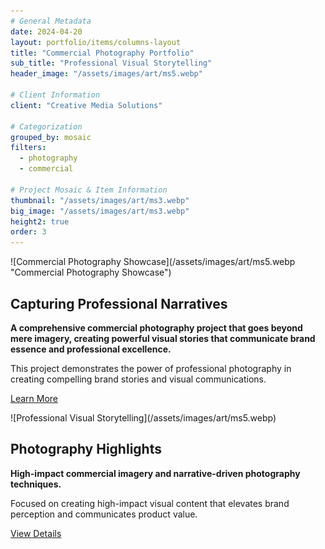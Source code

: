 ```yaml
---
# General Metadata
date: 2024-04-20
layout: portfolio/items/columns-layout
title: "Commercial Photography Portfolio"
sub_title: "Professional Visual Storytelling"
header_image: "/assets/images/art/ms5.webp"

# Client Information
client: "Creative Media Solutions"

# Categorization
grouped_by: mosaic
filters:
  - photography
  - commercial

# Project Mosaic & Item Information
thumbnail: "/assets/images/art/ms3.webp"
big_image: "/assets/images/art/ms3.webp"
height2: true
order: 3
---
```


<section alignment="left">
![Commercial Photography Showcase](/assets/images/art/ms5.webp "Commercial Photography Showcase")

## Capturing Professional Narratives

**A comprehensive commercial photography project that goes beyond mere imagery, creating powerful visual stories that communicate brand essence and professional excellence.**
<p class="lead">
This project demonstrates the power of professional photography in creating compelling brand stories and visual communications.
</p>

[Learn More](#)

</section>

<section alignment="right">
![Professional Visual Storytelling](/assets/images/art/ms5.webp)

## Photography Highlights

**High-impact commercial imagery and narrative-driven photography techniques.**

<p class="lead">Focused on creating high-impact visual content that elevates brand perception and communicates product value.</p>

[View Details](#)
</section>

